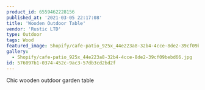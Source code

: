 ```yaml
---
product_id: 6559462228156
published_at: '2021-03-05 22:17:08'
title: 'Wooden Outdoor Table'
vendor: 'Rustic LTD'
type: Outdoor
tags: Wood
featured_image: Shopify/cafe-patio_925x_44e223a8-32b4-4cce-8de2-39cf09bebd66.jpg
gallery:
  - Shopify/cafe-patio_925x_44e223a8-32b4-4cce-8de2-39cf09bebd66.jpg
id: 576097b1-0374-452c-9ac3-57db3cd2bd2f
---
```

<p>Chic wooden outdoor garden table</p>